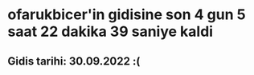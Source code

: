# ofarukbicer'in gidisine son 4 gun 5 saat 22 dakika 39 saniye kaldi

## Gidis tarihi: 30.09.2022 :(
